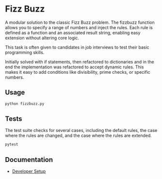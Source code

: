 # Fizz Buzz
A modular solution to the classic Fizz Buzz problem. The fizzbuzz function allows you to specify a range of numbers and inject the rules. Each rule is defined as a function and an associated result string, enabling easy extension without altering core logic.

This task is often given to candidates in job interviews to test their basic programming skills. 

Initially solved with if statements, then refactored to dictionaries and in the end the implementation was refactored to accept dynamic rules. This makes it easy to add conditions like divisibility, prime checks, or specific numbers.

## Usage

```python
python fizzbuzz.py
```

## Tests
The test suite checks for several cases, including the default rules, the case where the rules are changed, and the case where the rules are extended.

```python
pytest
```

## Documentation
- [Developer Setup](/docs/developer_setup.md)